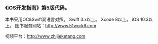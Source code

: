 ### 《iOS开发指南》第5版代码。

本书采用OC&Swift双语言对照。
Swift 3.x以上。
Xcode 8以上。
iOS 10.3以上。
图书服务网站：http://www.51work6.com

视频平台：http://www.zhijieketang.com

